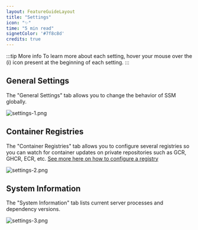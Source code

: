 ```yaml
---
layout: FeatureGuideLayout
title: "Settings"
icon: "✨"
time: "5 min read"
signetColor: '#7f8c8d'
credits: true
---
```


:::tip More info
To learn more about each setting, hover your mouse over the (i) icon present at the beginning of each setting.
:::

## General Settings

The "General Settings" tab allows you to change the behavior of SSM globally.

![settings-1.png](/images/settings-1.png)

## Container Registries

The "Container Registries" tab allows you to configure several registries so you can watch for container updates on private repositories such as GCR, GHCR, ECR, etc.
[See more here on how to configure a registry](/docs/user-guides/settings/registry)

![settings-2.png](/images/settings-2.png)

## System Information

The "System Information" tab lists current server processes and dependency versions.

![settings-3.png](/images/settings-3.png)
